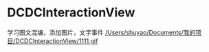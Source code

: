 # DCDCInteractionView
学习图文混编，添加图片，文字事件
[/Users/shuyao/Documents/我的项目/DCDCInteractionView/1111.gif](!)